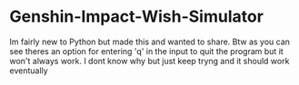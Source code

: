 # Genshin-Impact-Wish-Simulator
Im fairly new to Python but made this and wanted to share. Btw as you can see theres an option for entering 'q' in the input to quit the program but it won't always work. I dont know why but just keep tryng and it should work eventually
